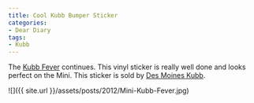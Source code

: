 ```yaml
---
title: Cool Kubb Bumper Sticker
categories:
- Dear Diary
tags:
- Kubb
---
```


The [Kubb Fever](http://wiki.planetkubb.com/wiki/Kubb_Fever) continues. This vinyl sticker is really well done and looks perfect on the Mini. This sticker is sold by [Des Moines Kubb](http://desmoineskubb.com/).

![]({{ site.url }}/assets/posts/2012/Mini-Kubb-Fever.jpg)
